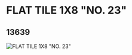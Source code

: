 # FLAT TILE 1X8 "NO. 23"
## 13639
![FLAT TILE 1X8 "NO. 23"](https://lc-www-live-s.legocdn.com/media/bricks/5/2/6030988.jpg)